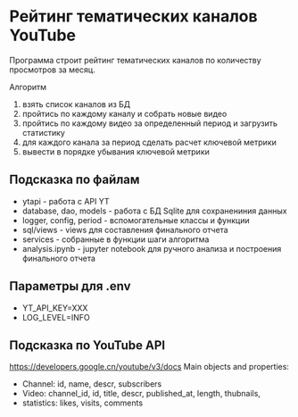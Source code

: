# Рейтинг тематических каналов YouTube

Программа строит рейтинг тематических каналов по количеству просмотров за месяц.

Алгоритм

1. взять список каналов из БД
2. пройтись по каждому каналу и собрать новые видео
3. пройтись по каждому видео за определенный период и загрузить статистику
4. для каждого канала за период сделать расчет ключевой метрики
5. вывести в порядке убывания ключевой метрики

## Подсказка по файлам

- ytapi - работа с API YT
- database, dao, models - работа с БД Sqlite для сохранениния данных
- logger, config, period - вспомогательные классы и функции
- sql/views - views для составления финального отчета
- services - собранные в функции шаги алгоритма
- analysis.ipynb - jupyter notebook для ручного анализа и построения финального отчета

## Параметры для .env

- YT_API_KEY=XXX
- LOG_LEVEL=INFO

## Подсказка по YouTube API

https://developers.google.cn/youtube/v3/docs
Main objects and properties:

- Channel: id, name, descr, subscribers
- Video: channel_id, id, title, descr, published_at, length, thubnails,
- statistics: likes, visits, comments
